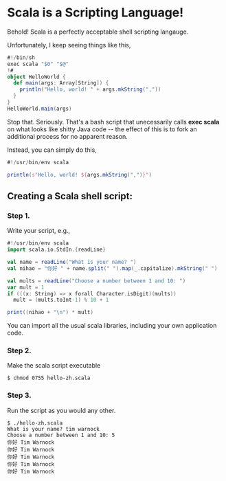 # Scala is a Scripting Language!
Behold! Scala is a perfectly acceptable shell scripting langauge.

Unfortunately, I keep seeing things like this,
```scala
#!/bin/sh
exec scala "$0" "$@"
!#
object HelloWorld {
  def main(args: Array[String]) {
    println("Hello, world! " + args.mkString(","))
  }
}
HelloWorld.main(args)

```

Stop that. Seriously. That's a bash script that unecessarily calls **exec scala** on what looks like shitty Java code -- the effect of this is to fork an additional process for no apparent reason.

Instead, you can simply do this,
```scala
#!/usr/bin/env scala

println(s"Hello, world! ${args.mkString(",")}")
```

## Creating a Scala shell script:

### Step 1.
Write your script, e.g.,

```scala
#!/usr/bin/env scala
import scala.io.StdIn.{readLine}

val name = readLine("What is your name? ")
val nihao = "你好 " + name.split(" ").map(_.capitalize).mkString(" ")

val mults = readLine("Choose a number between 1 and 10: ")
var mult = 1
if (((x: String) => x forall Character.isDigit)(mults))
  mult = (mults.toInt-1) % 10 + 1

print((nihao + "\n") * mult)

```

You can import all the usual scala libraries, including your own application code.

### Step 2.
Make the scala script executable

```shell
$ chmod 0755 hello-zh.scala
```

### Step 3.
Run the script as you would any other.

```shell
$ ./hello-zh.scala
What is your name? tim warnock
Choose a number between 1 and 10: 5
你好 Tim Warnock
你好 Tim Warnock
你好 Tim Warnock
你好 Tim Warnock
你好 Tim Warnock

```

